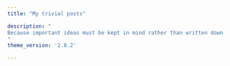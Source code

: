 ```yaml
---
title: "My trivial posts"

description: "
Because important ideas must be kept in mind rather than written down
"
theme_version: '2.8.2'

---
```

